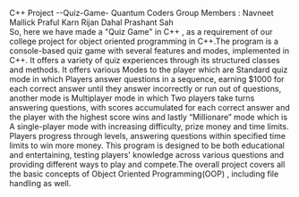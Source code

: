   C++ Project --Quiz-Game-
 Quantum Coders 
 Group Members : Navneet Mallick 
                 Praful Karn 
                 Rijan Dahal
                 Prashant Sah  
 So, here we have made a "Quiz Game" in C++ , as a requirement of our college project for object oriented programming in C++.The program is a console-based quiz game with several features and modes, implemented in C++. It offers a variety of quiz experiences through its structured classes and methods. It offers various Modes to the player which are Standard quiz mode in which Players answer questions in a sequence, earning $1000 for each correct answer until they answer incorrectly or run out of questions, another mode is Multiplayer mode in which Two players take turns answering questions, with scores accumulated for each correct answer and the player with the highest score wins and lastly “Millionare” mode which is A single-player mode with increasing difficulty, prize money and time limits. Players progress through levels, answering questions within specified time limits to win more money. This program is designed to be both educational and entertaining, testing players' knowledge across various questions and providing different ways to play and compete.The overall project covers all the basic concepts of Object Oriented Programming(OOP) , including file handling as well.

 
